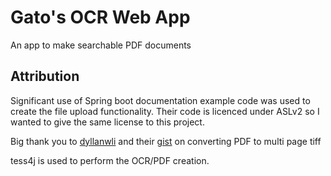 # Gato's OCR Web App

An app to make searchable PDF documents

## Attribution

Significant use of Spring boot documentation example code was used to create the file upload functionality.
Their code is licenced under ASLv2 so I wanted to give the same license to this project. 

Big thank you to [dyllanwli](https://gist.github.com/dyllanwli) and their [gist](https://gist.github.com/dyllanwli/58fe0db862c823ebfc2fde1f8678d14c) on converting PDF to multi page tiff

tess4j is used to perform the OCR/PDF creation.
